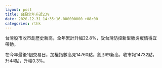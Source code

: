 ```yaml
---
layout: post
title: 台股全年升近23%
date: 2020-12-31 14:35:16.000000000 +08:00
categories: rthk
---
```


台灣股市收市創歷史新高，全年累計升幅22.8%，受台灣防控新型肺炎疫情得宜帶動。

在今年最後1個交易日，加權指數高見14760點，創即市新高，收市報14732點，升44點，升幅0.3%。
